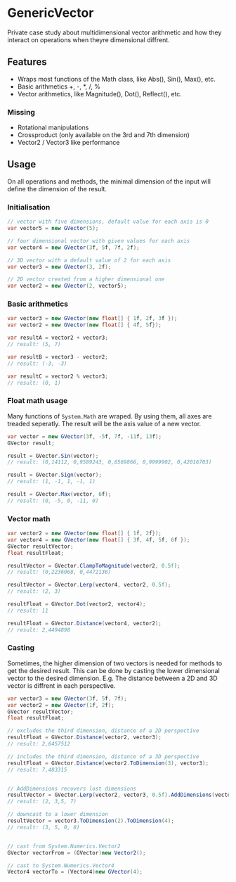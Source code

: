 # GenericVector
Private case study about multidimensional vector arithmetic and how they interact on operations when theyre dimensional diffrent.

## Features
- Wraps most functions of the Math class, like Abs(), Sin(), Max(), etc.
- Basic arithmetics +, -, *, /, % 
- Vector arithmetics, like Magnitude(), Dot(), Reflect(), etc.

### Missing
- Rotational manipulations
- Crossproduct (only available on the 3rd and 7th dimension)
- Vector2 / Vector3 like performance

## Usage
On all operations and methods, the minimal dimension of the input will define the dimension of the result.

### Initialisation

```c#
// vector with five dimensions, default value for each axis is 0
var vector5 = new GVector(5);

// four dimensional vector with given values for each axis
var vector4 = new GVector(3f, 5f, 7f, 2f);

// 3D vector with a default value of 2 for each axis
var vector3 = new GVector(3, 2f);

// 2D vector created from a higher dimensional one
var vector2 = new GVector(2, vector5);
```

### Basic arithmetics

```c#
var vector3 = new GVector(new float[] { 1f, 2f, 3f });
var vector2 = new GVector(new float[] { 4f, 5f});

var resultA = vector2 + vector3;
// result: (5, 7)

var resultB = vector3 - vector2;
// result: (-3, -3)

var resultC = vector2 % vector3;
// result: (0, 1)
```


### Float math usage
Many functions of `System.Math` are wraped. By using them, all axes are treaded seperatly. The result will be the axis value of a new vector.

```c#
var vector = new GVector(3f, -5f, 7f, -11f, 13f);
GVector result;

result = GVector.Sin(vector);
// result: (0,14112, 0,9589243, 0,6569866, 0,9999902, 0,42016703)

result = GVector.Sign(vector);
// result: (1, -1, 1, -1, 1)

result = GVector.Max(vector, 6f);
// result: (0, -5, 0, -11, 0)

```


### Vector math
 
```c#
var vector2 = new GVector(new float[] { 1f, 2f});
var vector4 = new GVector(new float[] { 3f, 4f, 5f, 6f });
GVector resultVector;
float resultFloat;

resultVector = GVector.ClampToMagnitude(vector2, 0.5f);
// result: (0,2236068, 0,4472136)

resultVector = GVector.Lerp(vector4, vector2, 0.5f);
// result: (2, 3)

resultFloat = GVector.Dot(vector2, vector4);
// result: 11

resultFloat = GVector.Distance(vector4, vector2);
// result: 2,4494898
```


### Casting
Sometimes, the higher dimension of two vectors is needed for methods to get the desired result.
This can be done by casting the lower dimensional vector to the desired dimension. E.g. The distance between a 2D and 3D vector is diffrent in each perspective.

```c#
var vector3 = new GVector(3f, 5f, 7f);
var vector2 = new GVector(1f, 2f);
GVector resultVector;
float resultFloat;

// excludes the third dimension, distance of a 2D perspective
resultFloat = GVector.Distance(vector2, vector3);
// result: 2,6457512

// includes the third dimension, distance of a 3D perspective
resultFloat = GVector.Distance(vector2.ToDimension(3), vector3);
// result: 7,483315


// AddDimensions recovers lost dimensions
resultVector = GVector.Lerp(vector2, vector3, 0.5f).AddDimensions(vector3);
// result: (2, 3,5, 7)

// downcast to a lower dimension
resultVector = vector3.ToDimension(2).ToDimension(4);
// result: (3, 5, 0, 0)


// cast from System.Numerics.Vector2
GVector vectorFrom = (GVector)new Vector2();

// cast to System.Numerics.Vector4
Vector4 vectorTo = (Vector4)new GVector(4);
```